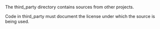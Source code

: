 The third_party directory contains sources from other projects.

Code in third_party must document the license under which the source is being 
used.
